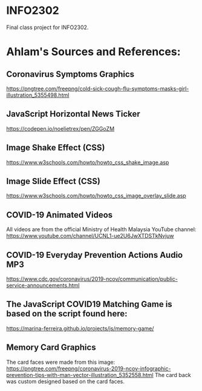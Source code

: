 # INFO2302
Final class project for INFO2302.


# Ahlam's Sources and References:

## Coronavirus Symptoms Graphics
https://pngtree.com/freepng/cold-sick-cough-flu-symptoms-masks-girl-illustration_5355498.html


## JavaScript Horizontal News Ticker
https://codepen.io/noelietrex/pen/ZGGoZM

## Image Shake Effect (CSS)
https://www.w3schools.com/howto/howto_css_shake_image.asp

## Image Slide Effect (CSS)
https://www.w3schools.com/howto/howto_css_image_overlay_slide.asp

## COVID-19 Animated Videos
All videos are from the official Ministry of Health Malaysia YouTube channel: https://www.youtube.com/channel/UCNL1-ue2U6JwXTDSTkNvjuw

## COVID-19 Everyday Prevention Actions Audio MP3
https://www.cdc.gov/coronavirus/2019-ncov/communication/public-service-announcements.html

## The JavaScript COVID19 Matching Game is based on the script found here:
https://marina-ferreira.github.io/projects/js/memory-game/

## Memory Card Graphics
The card faces were made from this image: https://pngtree.com/freepng/coronavirus-2019-ncov-infographic-prevention-tips-with-man-vector-illustration_5352558.html
The card back was custom designed based on the card faces.
